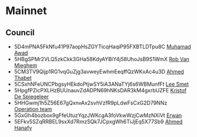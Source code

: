 # Mainnet

## Council

- 5D4mPNA5FkNfu41P97aopHsZGYTicqHaqiP95FXBTLDTpu8C
  [Muhamad Awad](../../../team/azmy.md)
- 5HBgSPMr2VLQ5zkCkk3GHa58KdyAYBiY4j58UhoJsB9S1WmX
  [Rob Van Mieghem](../../..wiki/team/vmieghemr.md)
- 5CM3TV9Qijp1RG1vqGuZjg3avweyEwhmEeqffQzWKxAc4u3D
  [Ahmed Thabet](../../../team/ahmed_thabet.md)
- 5CSxhNFeUNCPbgsyHEkdoPtjwSY5iA3ANaTYj6s6WBMunfFt
  [Lee Smet](../../../team/lee.md)
- 5HpgfPZicPXLHzBUUnauvZdADPN69hNKsDAR3kM4gxrbUZFE
  [Kristof De Spiegeleer](../../../team/despiegk.md)
- 5HHGwmj1h5Z56E67gQxnvAx2svhVzfR9pLdwFsCxG2D79NNz
    [Operation team](../../../team/samir_hosny.md)
- 5GxGh4bozbox9gFfeUtuzYqzJWKcgA3foVkwWzjCwMzNXiVt
  [Erwan]((../../../team/erwan.md))
- 5EFkv5SZqRRBEL9sxXd7RmzSQk7JCpxgWh6TiJjEq5X77Sb9
  [Ahmed Hanafy]((../../../team/ahmed_hanafy.md))

